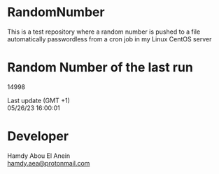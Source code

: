 # RandomNumber    
This is a test repository where a random number is pushed to a file automatically passwordless from a cron job in my Linux CentOS server    
# Random Number of the last run   
14998
      
Last update (GMT +1)    
05/26/23 16:00:01
# Developer    
Hamdy Abou El Anein   
hamdy.aea@protonmail.com
